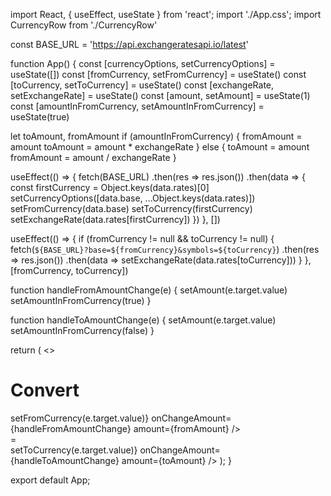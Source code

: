 import React, { useEffect, useState } from 'react';
import './App.css';
import CurrencyRow from './CurrencyRow'

const BASE_URL = 'https://api.exchangeratesapi.io/latest'

function App() {
const [currencyOptions, setCurrencyOptions] = useState([])
const [fromCurrency, setFromCurrency] = useState()
const [toCurrency, setToCurrency] = useState()
const [exchangeRate, setExchangeRate] = useState()
const [amount, setAmount] = useState(1)
const [amountInFromCurrency, setAmountInFromCurrency] = useState(true)

let toAmount, fromAmount
if (amountInFromCurrency) {
fromAmount = amount
toAmount = amount \* exchangeRate
} else {
toAmount = amount
fromAmount = amount / exchangeRate
}

useEffect(() => {
fetch(BASE_URL)
.then(res => res.json())
.then(data => {
const firstCurrency = Object.keys(data.rates)[0]
setCurrencyOptions([data.base, ...Object.keys(data.rates)])
setFromCurrency(data.base)
setToCurrency(firstCurrency)
setExchangeRate(data.rates[firstCurrency])
})
}, [])

useEffect(() => {
if (fromCurrency != null && toCurrency != null) {
fetch(`${BASE_URL}?base=${fromCurrency}&symbols=${toCurrency}`)
.then(res => res.json())
.then(data => setExchangeRate(data.rates[toCurrency]))
}
}, [fromCurrency, toCurrency])

function handleFromAmountChange(e) {
setAmount(e.target.value)
setAmountInFromCurrency(true)
}

function handleToAmountChange(e) {
setAmount(e.target.value)
setAmountInFromCurrency(false)
}

return (
<>
<h1>Convert</h1>
<CurrencyRow
currencyOptions={currencyOptions}
selectedCurrency={fromCurrency}
onChangeCurrency={e => setFromCurrency(e.target.value)}
onChangeAmount={handleFromAmountChange}
amount={fromAmount}
/>
<div className="equals">=</div>
<CurrencyRow
currencyOptions={currencyOptions}
selectedCurrency={toCurrency}
onChangeCurrency={e => setToCurrency(e.target.value)}
onChangeAmount={handleToAmountChange}
amount={toAmount}
/>
</>
);
}

export default App;
